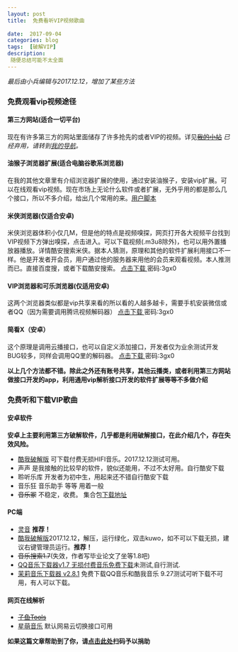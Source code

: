 ```yaml
---	
layout: post 
title: 	免费看听VIP视频歌曲
  
date:  2017-09-04  
categories: blog 	 
tags:  [破解VIP]  	
description: 	
 随便总结可能不太全面
---      
```

  *最后由小兵编辑与2017.12.12，增加了某些方法*              
### 免费观看vip视频途径     
#### 第三方网站(适合一切平台)  
现在有许多第三方的网站里面储存了许多抢先的或者VIP的视频。详见[~~我的小站~~](http://choose.sxl.cn/) *已经弃用，请转到[我的导航](http://flyme.tk/ok.html)。*               

  
#### 油猴子浏览器扩展(适合电脑谷歌系浏览器)  
在我的其他文章里有介绍浏览器扩展的使用，通过安装油猴子，安装vip扩展。可以在线观看vip视频。现在市场上无论什么软件或者扩展，无外乎用的都是那么几个接口，所以不多介绍，给出几个常用的来。[用户脚本](https://greasyfork.org/zh-CN/scripts)    

#### 米侠浏览器(仅适合安卓)  
米侠浏览器体积小仅几M，但是他的特点是视频嗅探，网页打开各大视频平台找到VIP视频下方弹出嗅探，点击进入。可以下载视频(.m3u8除外)，也可以用外置播放器播放。详情酷安搜索米侠。据本人猜测，原理和其他的软件扩展利用接口不一样。他是开发者开会员，用户通过他的服务器来用他的会员来观看视频。本人推测而已。直接百度搜，或者下载酷安搜索。 [点击下载 ](https://pan.lanzou.com/b126831/)密码:3gx0
####  VIP浏览器和可乐浏览器(仅适用安卓)      
这两个浏览器类似都是vip共享来看的所以看的人越多越卡，需要手机安装微信或者QQ（因为需要调用腾讯视频解码器） [点击下载 ](https://pan.lanzou.com/b126831/)密码:3gx0         
####  简看X（安卓）  
这个原理是调用云播接口，也可以自定义添加接口，开发者仅为业余测试开发BUG较多，同样会调用QQ里的解码器。 [点击下载 ](https://pan.lanzou.com/b126831/)密码:3gx0            
   
 **以上几个方法都不错。除此之外还有账号共享，其他云播类，或者利用第三方网站做接口开发的app，利用通用vip解析接口开发的软件扩展等等不多做介绍**       

  
### 免费听和下载VIP歌曲    
#### 安卓软件     
  **安卓上主要利用第三方破解软件，几乎都是利用破解接口，在此介绍几个，存在失效风险。**   

- [酷我破解版](https://pan.lanzou.com/1620916/) 可下载付费无损HIFI音乐。2017.12.12测试可用。        
- 声声   是我接触的比较早的软件，貌似还能用，不过不太好用。自行酷安下载     
- 聆听乐库   开发者为初中生，用起来还不错自行酷安下载     
-  音乐狂 音乐助手 等等  用着一般     
-  ~~音乐冢~~ 不稳定，收费。
集合包[下载地址](https://pan.baidu.com/s/1qXNIADI#list/path=%2F&parentPath=%2FAndroid%20App)

####  PC端         

- [灵音](http://lyplayer.hkjapp.com/) **推荐！**       
- [酷我破解版](https://pan.lanzou.com/i08wani)2017.12.12，解压，运行绿化，双击kuwo，如不可以下载无损，建议右键管理员运行。**推荐！**       
- ~~音乐搜索1.7~~(失效，作者写毕业论文了坐等1.8吧)  
- [QQ音乐下载器v1.7 无损付费音乐免费下载](http://www.zdfans.com/6790.html)未测试,自行测试.     
- [茉莉音乐下载器 v2.8.1](https://pan.baidu.com/s/1hsai5qk) 免费下载QQ音乐和酷我音乐 9.27测试可听下载不可用，有人可以下载。

    
#### 网页在线解析  

- ~~[子鱼Tools](http://tools.fooor.cn/music/)~~
- [星萌音乐](http://sg.ercy.vip)  默认网易云切换接口可用



**如果这篇文章帮助到了你，请[点击此处](http://flyme.tk/about/)扫码予以捐助**





 


 
  

